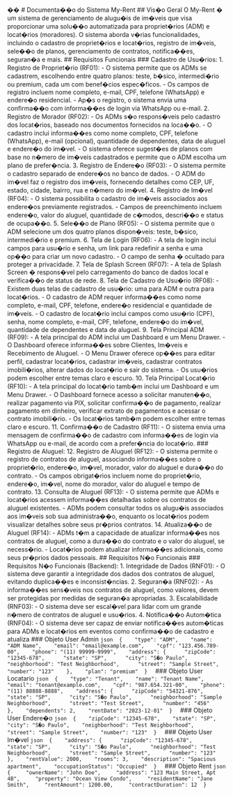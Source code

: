 �� 
 #   D o c u m e n t a � � o   d o   S i s t e m a   M y - R e n t  
  
 # #   V i s � o   G e r a l  
  
 O   M y - R e n t   �   u m   s i s t e m a   d e   g e r e n c i a m e n t o   d e   a l u g u � i s   d e   i m � v e i s   q u e   v i s a   p r o p o r c i o n a r   u m a   s o l u � � o   a u t o m a t i z a d a   p a r a   p r o p r i e t � r i o s   ( A D M )   e   l o c a t � r i o s   ( m o r a d o r e s ) .   O   s i s t e m a   a b o r d a   v � r i a s   f u n c i o n a l i d a d e s ,   i n c l u i n d o   o   c a d a s t r o   d e   p r o p r i e t � r i o s   e   l o c a t � r i o s ,   r e g i s t r o   d e   i m � v e i s ,   s e l e � � o   d e   p l a n o s ,   g e r e n c i a m e n t o   d e   c o n t r a t o s ,   n o t i f i c a � � e s ,   s e g u r a n � a   e   m a i s .  
  
 # #   R e q u i s i t o s   F u n c i o n a i s  
  
 # # #   C a d a s t r o   d e   U s u � r i o s :  
  
 1 .   * * R e g i s t r o   d e   P r o p r i e t � r i o   ( R F 0 1 ) * * :  
       -   O   s i s t e m a   p e r m i t e   q u e   o s   A D M s   s e   c a d a s t r e m ,   e s c o l h e n d o   e n t r e   q u a t r o   p l a n o s :   t e s t e ,   b � s i c o ,   i n t e r m e d i � r i o   o u   p r e m i u m ,   c a d a   u m   c o m   b e n e f � c i o s   e s p e c � f i c o s .  
       -   O s   c a m p o s   d e   r e g i s t r o   i n c l u e m   n o m e   c o m p l e t o ,   e - m a i l ,   C P F ,   t e l e f o n e   ( W h a t s A p p )   e   e n d e r e � o   r e s i d e n c i a l .  
       -   A p � s   o   r e g i s t r o ,   o   s i s t e m a   e n v i a   u m a   c o n f i r m a � � o   c o m   i n f o r m a � � e s   d e   l o g i n   v i a   W h a t s A p p   o u   e - m a i l .  
  
 2 .   * * R e g i s t r o   d e   M o r a d o r   ( R F 0 2 ) * * :  
       -   O s   A D M s   s � o   r e s p o n s � v e i s   p e l o   c a d a s t r o   d o s   l o c a t � r i o s ,   b a s e a d o   n o s   d o c u m e n t o s   f o r n e c i d o s   n a   l o c a � � o .  
       -   O   c a d a s t r o   i n c l u i   i n f o r m a � � e s   c o m o   n o m e   c o m p l e t o ,   C P F ,   t e l e f o n e   ( W h a t s A p p ) ,   e - m a i l   ( o p c i o n a l ) ,   q u a n t i d a d e   d e   d e p e n d e n t e s ,   d a t a   d e   a l u g u e l   e   e n d e r e � o   d o   i m � v e l .  
       -   O   s i s t e m a   o f e r e c e   s u g e s t � e s   d e   p l a n o s   c o m   b a s e   n o   n � m e r o   d e   i m � v e i s   c a d a s t r a d o s   e   p e r m i t e   q u e   o   A D M   e s c o l h a   u m   p l a n o   d e   p r e f e r � n c i a .  
  
 3 .   * * R e g i s t r o   d e   E n d e r e � o   ( R F 0 3 ) * * :  
       -   O   s i s t e m a   p e r m i t e   o   c a d a s t r o   s e p a r a d o   d e   e n d e r e � o s   n o   b a n c o   d e   d a d o s .  
       -   O   A D M   d o   i m � v e l   f a z   o   r e g i s t r o   d o s   i m � v e i s ,   f o r n e c e n d o   d e t a l h e s   c o m o   C E P ,   U F ,   e s t a d o ,   c i d a d e ,   b a i r r o ,   r u a   e   n � m e r o   d o   i m � v e l .  
  
 4 .   * * R e g i s t r o   d e   I m � v e l   ( R F 0 4 ) * * :  
       -   O   s i s t e m a   p o s s i b i l i t a   o   c a d a s t r o   d e   i m � v e i s   a s s o c i a d o s   a o s   e n d e r e � o s   p r e v i a m e n t e   r e g i s t r a d o s .  
       -   C a m p o s   d e   p r e e n c h i m e n t o   i n c l u e m   e n d e r e � o ,   v a l o r   d o   a l u g u e l ,   q u a n t i d a d e   d e   c � m o d o s ,   d e s c r i � � o   e   s t a t u s   d e   o c u p a � � o .  
  
 5 .   * * S e l e � � o   d e   P l a n o   ( R F 0 5 ) * * :  
       -   O   s i s t e m a   p e r m i t e   q u e   o   A D M   s e l e c i o n e   u m   d o s   q u a t r o   p l a n o s   d i s p o n � v e i s :   t e s t e ,   b � s i c o ,   i n t e r m e d i � r i o   e   p r e m i u m .  
  
 6 .   * * T e l a   d e   L o g i n   ( R F 0 6 ) * * :  
       -   A   t e l a   d e   l o g i n   i n c l u i   c a m p o s   p a r a   u s u � r i o   e   s e n h a ,   u m   l i n k   p a r a   r e d e f i n i r   a   s e n h a   e   u m a   o p � � o   p a r a   c r i a r   u m   n o v o   c a d a s t r o .  
       -   O   c a m p o   d e   s e n h a   �   o c u l t a d o   p a r a   p r o t e g e r   a   p r i v a c i d a d e .  
  
 7 .   * * T e l a   d e   S p l a s h   S c r e e n   ( R F 0 7 ) * * :  
       -   A   t e l a   d e   S p l a s h   S c r e e n   �   r e s p o n s � v e l   p e l o   c a r r e g a m e n t o   d o   b a n c o   d e   d a d o s   l o c a l   e   v e r i f i c a � � o   d e   s t a t u s   d e   r e d e .  
  
 8 .   * * T e l a   d e   C a d a s t r o   d e   U s u � r i o   ( R F 0 8 ) * * :  
       -   E x i s t e m   d u a s   t e l a s   d e   c a d a s t r o   d e   u s u � r i o :   u m a   p a r a   A D M   e   o u t r a   p a r a   l o c a t � r i o s .  
       -   O   c a d a s t r o   d e   A D M   r e q u e r   i n f o r m a � � e s   c o m o   n o m e   c o m p l e t o ,   e - m a i l ,   C P F ,   t e l e f o n e ,   e n d e r e � o   r e s i d e n c i a l   e   q u a n t i d a d e   d e   i m � v e i s .  
       -   O   c a d a s t r o   d e   l o c a t � r i o   i n c l u i   c a m p o s   c o m o   u s u � r i o   ( C P F ) ,   s e n h a ,   n o m e   c o m p l e t o ,   e - m a i l ,   C P F ,   t e l e f o n e ,   e n d e r e � o   d o   i m � v e l ,   q u a n t i d a d e   d e   d e p e n d e n t e s   e   d a t a   d e   a l u g u e l .  
  
 9 .   * * T e l a   P r i n c i p a l   A D M   ( R F 0 9 ) * * :  
       -   A   t e l a   p r i n c i p a l   d o   A D M   i n c l u i   u m   D a s h b o a r d   e   u m   M e n u   D r a w e r .  
       -   O   D a s h b o a r d   o f e r e c e   i n f o r m a � � e s   s o b r e   C l i e n t e s ,   I m � v e i s   e   R e c e b i m e n t o   d e   A l u g u e l .  
       -   O   M e n u   D r a w e r   o f e r e c e   o p � � e s   p a r a   e d i t a r   p e r f i l ,   c a d a s t r a r   l o c a t � r i o s ,   c a d a s t r a r   i m � v e i s ,   c a d a s t r a r   c o n t r a t o s   i m o b i l i � r i o s ,   a l t e r a r   d a d o s   d o   l o c a t � r i o   e   s a i r   d o   s i s t e m a .  
       -   O s   u s u � r i o s   p o d e m   e s c o l h e r   e n t r e   t e m a s   c l a r o   e   e s c u r o .  
  
 1 0 .   * * T e l a   P r i n c i p a l   L o c a t � r i o   ( R F 1 0 ) * * :  
       -   A   t e l a   p r i n c i p a l   d o   l o c a t � r i o   t a m b � m   i n c l u i   u m   D a s h b o a r d   e   u m   M e n u   D r a w e r .  
       -   O   D a s h b o a r d   f o r n e c e   a c e s s o   a   s o l i c i t a r   m a n u t e n � � o ,   r e a l i z a r   p a g a m e n t o   v i a   P I X ,   s o l i c i t a r   c o n f i r m a � � o   d e   p a g a m e n t o ,   r e a l i z a r   p a g a m e n t o   e m   d i n h e i r o ,   v e r i f i c a r   e x t r a t o   d e   p a g a m e n t o s   e   a c e s s a r   o   c o n t r a t o   i m o b i l i � r i o .  
       -   O s   l o c a t � r i o s   t a m b � m   p o d e m   e s c o l h e r   e n t r e   t e m a s   c l a r o   e   e s c u r o .  
  
 1 1 .   * * C o n f i r m a � � o   d e   C a d a s t r o   ( R F 1 1 ) * * :  
       -   O   s i s t e m a   e n v i a   u m a   m e n s a g e m   d e   c o n f i r m a � � o   d e   c a d a s t r o   c o m   i n f o r m a � � e s   d e   l o g i n   v i a   W h a t s A p p   o u   e - m a i l ,   d e   a c o r d o   c o m   a   p r e f e r � n c i a   d o   l o c a t � r i o .  
  
 # # #   R e g i s t r o   d e   A l u g u e l :  
  
 1 2 .   * * R e g i s t r o   d e   A l u g u e l   ( R F 1 2 ) * * :  
 -   O   s i s t e m a   p e r m i t e   o   r e g i s t r o   d e   c o n t r a t o s   d e   a l u g u e l ,   a s s o c i a n d o   i n f o r m a � � e s   s o b r e   o   p r o p r i e t � r i o ,   e n d e r e � o ,   i m � v e l ,   m o r a d o r ,   v a l o r   d o   a l u g u e l   e   d u r a � � o   d o   c o n t r a t o .  
 -   O s   c a m p o s   o b r i g a t � r i o s   i n c l u e m   n o m e   d o   p r o p r i e t � r i o ,   e n d e r e � o ,   i m � v e l ,   n o m e   d o   m o r a d o r ,   v a l o r   d o   a l u g u e l   e   t e m p o   d e   c o n t r a t o .  
  
 1 3 .   * * C o n s u l t a   d e   A l u g u e l   ( R F 1 3 ) * * :  
 -   O   s i s t e m a   p e r m i t e   q u e   A D M s   e   l o c a t � r i o s   a c e s s e m   i n f o r m a � � e s   d e t a l h a d a s   s o b r e   o s   c o n t r a t o s   d e   a l u g u e l   e x i s t e n t e s .  
 -   A D M s   p o d e m   c o n s u l t a r   t o d o s   o s   a l u g u � i s   a s s o c i a d o s   a o s   i m � v e i s   s o b   s u a   a d m i n i s t r a � � o ,   e n q u a n t o   o s   l o c a t � r i o s   p o d e m   v i s u a l i z a r   d e t a l h e s   s o b r e   s e u s   p r � p r i o s   c o n t r a t o s .  
  
 1 4 .   * * A t u a l i z a � � o   d e   A l u g u e l   ( R F 1 4 ) * * :  
 -   A D M s   t � m   a   c a p a c i d a d e   d e   a t u a l i z a r   i n f o r m a � � e s   n o s   c o n t r a t o s   d e   a l u g u e l ,   c o m o   a   d u r a � � o   d o   c o n t r a t o   e   o   v a l o r   d o   a l u g u e l ,   s e   n e c e s s � r i o .  
 -   L o c a t � r i o s   p o d e m   a t u a l i z a r   i n f o r m a � � e s   a d i c i o n a i s ,   c o m o   s e u s   p r � p r i o s   d a d o s   p e s s o a i s .  
  
 # #   R e q u i s i t o s   N � o   F u n c i o n a i s  
  
 # # #   R e q u i s i t o s   N � o   F u n c i o n a i s   ( B a c k e n d ) :  
  
 1 .   * * I n t e g r i d a d e   d e   D a d o s   ( R N F 0 1 ) * * :  
       -   O   s i s t e m a   d e v e   g a r a n t i r   a   i n t e g r i d a d e   d o s   d a d o s   d o s   c o n t r a t o s   d e   a l u g u e l ,   e v i t a n d o   d u p l i c a � � e s   e   i n c o n s i s t � n c i a s .  
  
 2 .   * * S e g u r a n � a   ( R N F 0 2 ) * * :  
       -   A s   i n f o r m a � � e s   s e n s � v e i s   n o s   c o n t r a t o s   d e   a l u g u e l ,   c o m o   v a l o r e s ,   d e v e m   s e r   p r o t e g i d a s   p o r   m e d i d a s   d e   s e g u r a n � a   a p r o p r i a d a s .  
  
 3 .   * * E s c a l a b i l i d a d e   ( R N F 0 3 ) * * :  
       -   O   s i s t e m a   d e v e   s e r   e s c a l � v e l   p a r a   l i d a r   c o m   u m   g r a n d e   n � m e r o   d e   c o n t r a t o s   d e   a l u g u e l   e   u s u � r i o s .  
  
 4 .   * * N o t i f i c a � � o   A u t o m � t i c a   ( R N F 0 4 ) * * :  
       -   O   s i s t e m a   d e v e   s e r   c a p a z   d e   e n v i a r   n o t i f i c a � � e s   a u t o m � t i c a s   p a r a   A D M s   e   l o c a t � r i o s   e m   e v e n t o s   c o m o   c o n f i r m a � � o   d e   c a d a s t r o   e   a t u a l i z a  
  
  
 # # #   O b j e t o   U s e r   A d m i n  
 ` ` ` j s o n  
 {  
     " t y p e " :   " A D M " ,  
     " n a m e " :   " A D M   N a m e " ,  
     " e m a i l " :   " e m a i l @ e x a m p l e . c o m " ,  
     " c p f " :   " 1 2 3 . 4 5 6 . 7 8 9 - 0 0 " ,  
     " p h o n e " :   " ( 1 1 )   9 9 9 9 9 - 9 9 9 9 " ,  
     " a d d r e s s " :   {  
         " z i p C o d e " :   " 1 2 3 4 5 - 6 7 8 " ,  
         " s t a t e " :   " S P " ,  
         " c i t y " :   " S � o   P a u l o " ,  
         " n e i g h b o r h o o d " :   " T e s t   N e i g h b o r h o o d " ,  
         " s t r e e t " :   " S a m p l e   S t r e e t " ,  
         " n u m b e r " :   " 1 2 3 "  
     } ,  
     " p l a n " :   " p r e m i u m "  
 }  
 ` ` `  
  
 # # #   O b j e t o   U s e r   L o c a t a r i o  
 ` ` ` j s o n  
 {  
     " t y p e " :   " T e n a n t " ,  
     " n a m e " :   " T e n a n t   N a m e " ,  
     " e m a i l " :   " t e n a n t @ e x a m p l e . c o m " ,  
     " c p f " :   " 9 8 7 . 6 5 4 . 3 2 1 - 0 0 " ,  
     " p h o n e " :   " ( 1 1 )   8 8 8 8 8 - 8 8 8 8 " ,  
     " a d d r e s s " :   {  
         " z i p C o d e " :   " 5 4 3 2 1 - 8 7 6 " ,  
         " s t a t e " :   " S P " ,  
         " c i t y " :   " S � o   P a u l o " ,  
         " n e i g h b o r h o o d " :   " S a m p l e   N e i g h b o r h o o d " ,  
         " s t r e e t " :   " T e s t   S t r e e t " ,  
         " n u m b e r " :   " 4 5 6 "  
     } ,  
     " d e p e n d e n t s " :   2 ,  
     " r e n t D a t e " :   " 2 0 2 3 - 1 2 - 0 1 "  
 }  
 ` ` `  
  
 # # #   O b j e t o   U s e r   E n d e r e � o  
 ` ` ` j s o n  
 {  
     " z i p C o d e " :   " 1 2 3 4 5 - 6 7 8 " ,  
     " s t a t e " :   " S P " ,  
     " c i t y " :   " S � o   P a u l o " ,  
     " n e i g h b o r h o o d " :   " T e s t   N e i g h b o r h o o d " ,  
     " s t r e e t " :   " S a m p l e   S t r e e t " ,  
     " n u m b e r " :   " 1 2 3 "  
 }  
 ` ` `  
  
 # # #   O b j e t o   U s e r   I m � v e l  
 ` ` ` j s o n  
 {  
     " a d d r e s s " :   {  
         " z i p C o d e " :   " 1 2 3 4 5 - 6 7 8 " ,  
         " s t a t e " :   " S P " ,  
         " c i t y " :   " S � o   P a u l o " ,  
         " n e i g h b o r h o o d " :   " T e s t   N e i g h b o r h o o d " ,  
         " s t r e e t " :   " S a m p l e   S t r e e t " ,  
         " n u m b e r " :   " 1 2 3 "  
     } ,  
     " r e n t V a l u e " :   2 0 0 0 ,  
     " r o o m s " :   3 ,  
     " d e s c r i p t i o n " :   " S p a c i o u s   a p a r t m e n t " ,  
     " o c c u p a t i o n S t a t u s " :   " O c c u p i e d "  
 }  
 ` ` `  
  
 # # #   O b j e t o   R e n t  
 ` ` ` j s o n  
 {  
       " o w n e r N a m e " :   " J o h n   D o e " ,  
       " a d d r e s s " :   " 1 2 3   M a i n   S t r e e t ,   A p t   4 B " ,  
       " p r o p e r t y " :   " O c e a n   V i e w   C o n d o " ,  
       " r e s i d e n t N a m e " :   " J a n e   S m i t h " ,  
       " r e n t A m o u n t " :   1 2 0 0 . 0 0 ,  
       " c o n t r a c t D u r a t i o n " :   1 2  
 }  
  
 ` ` ` 
